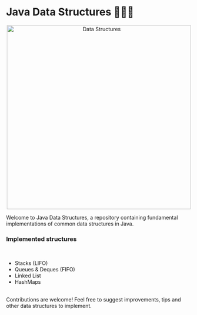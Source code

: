 # Java Data Structures 📂🧑‍💻

<p align="center">
  <img src="https://img.freepik.com/free-vector/data-center_24911-45211.jpg?t=st=1742583896~exp=1742587496~hmac=b8f540b5e7111c65d36af34f0fc198b78b8c39716a98fdd4add31cd8184b062b&w=826" alt="Data Structures" width="500">
</p>

Welcome to Java Data Structures, a repository containing fundamental implementations of common data structures in Java.
<h3><strong>Implemented structures</strong></h3>
<br>
<ul>
  <li>Stacks (LIFO)</li>
  <li>Queues & Deques (FIFO)</li>
  <li>Linked List</li>
  <li>HashMaps</li>
</ul>
<br>
Contributions are welcome! Feel free to suggest improvements, tips and other data structures to implement.
